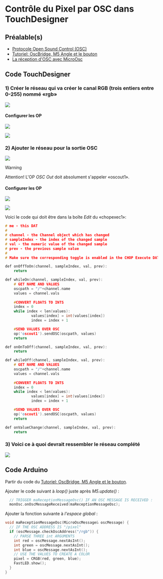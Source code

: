 # Contrôle du Pixel par OSC dans TouchDesigner

## Préalable(s)

- [Protocole Open Sound Control (OSC)](osc/protocole.md)
- [Tutoriel: OscBridge, M5 Angle et le bouton](m5stack/atom/tutoriel/angle-button-oscbridge.md)
- [La réception d'OSC avec MicroOsc](osc/microosc/reception.md)

## Code TouchDesigner

### 1) Créer le réseau qui va créer le canal RGB (trois entiers entre 0-255) nommé «rgb»

![](osc_pixel_donnes-pixel.png)

#### Configurer les OP

![](osc_pixel_donnes-pixel_math.png)

![](osc_pixel_donnes-pixel_rename.png)

### 2) Ajouter le réseau pour la sortie OSC


![](osc_pixel_osc-out.png)

> [!WARNING]
> Attention! L'OP _OSC Out_ doit absolument s'appeler «oscout1».


#### Configurer les OP

![](osc_pixel_osc-out_oscout.png)

![](osc_pixel_osc-out_chopexec.png)

Voici le code qui doit être dans la boîte _Edit_ du «chopexec1»:
```cpp
# me - this DAT
# 
# channel - the Channel object which has changed
# sampleIndex - the index of the changed sample
# val - the numeric value of the changed sample
# prev - the previous sample value
# 
# Make sure the corresponding toggle is enabled in the CHOP Execute DAT.

def onOffToOn(channel, sampleIndex, val, prev):
	return

def whileOn(channel, sampleIndex, val, prev):
	# GET NAME AND VALUES
	oscpath = "/"+channel.name
	values = channel.vals
	
	#CONVERT FLOATS TO INTS
	index = 0
	while index < len(values):
    		values[index] = int(values[index])
    		index = index + 1

	#SEND VALUES OVER OSC
	op('oscout1').sendOSC(oscpath, values)
	return

def onOnToOff(channel, sampleIndex, val, prev):
	return

def whileOff(channel, sampleIndex, val, prev):
	# GET NAME AND VALUES
	oscpath = "/"+channel.name
	values = channel.vals
	
	#CONVERT FLOATS TO INTS
	index = 0
	while index < len(values):
    		values[index] = int(values[index])
    		index = index + 1

	#SEND VALUES OVER OSC
	op('oscout1').sendOSC(oscpath, values)
	return

def onValueChange(channel, sampleIndex, val, prev):
	return
```

### 3) Voici ce à quoi devrait ressembler le réseau complété

![](osc_pixel_survol.png)

## Code Arduino

Partir du code du [Tutoriel: OscBridge, M5 Angle et le bouton](../../m5stack/atom/tutoriel/angle-button-oscbridge.md).

Ajouter le code suivant à _loop()_ juste après _M5.update()_ :
```cpp
  // TRIGGER maReceptionMessageOsc() IF AN OSC MESSAGE IS RECEIVED :
  monOsc.onOscMessageReceived(maReceptionMessageOsc);
```

Ajouter la fonction suivante à _l'espace global_ :
```cpp
void maReceptionMessageOsc(MicroOscMessage& oscMessage) {
  // IF THE OSC ADDRESS IS "/pixel"
  if (oscMessage.checkOscAddress("/rgb")) {
    // PARSE THREE int ARGUMENTS
    int red = oscMessage.nextAsInt();
    int green = oscMessage.nextAsInt();
    int blue = oscMessage.nextAsInt();
    // USE THE VALUES TO CREATE A COLOR
    pixel = CRGB(red, green, blue);
    FastLED.show();
  } 
}
```